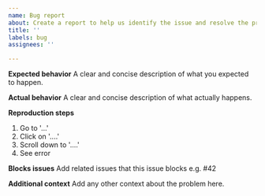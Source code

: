 ```yaml
---
name: Bug report
about: Create a report to help us identify the issue and resolve the problem
title: ''
labels: bug
assignees: ''

---
```


**Expected behavior**
A clear and concise description of what you expected to happen.

**Actual behavior**
A clear and concise description of what actually happens.

**Reproduction steps**
1. Go to '...'
2. Click on '....'
3. Scroll down to '....'
4. See error

**Blocks issues**
Add related issues that this issue blocks e.g. #42

**Additional context**
Add any other context about the problem here.
